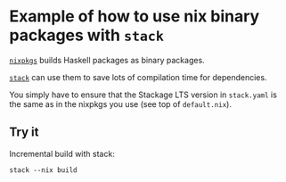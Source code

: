 # Example of how to use nix binary packages with `stack`

[`nixpkgs`](https://github.com/NixOS/nixpkgs) builds Haskell packages as binary packages.

[`stack`](https://haskellstack.org) can use them to save lots of compilation time for dependencies.

You simply have to ensure that the Stackage LTS version in `stack.yaml` is the same as in the nixpkgs you use (see top of `default.nix`).

## Try it

Incremental build with stack:

```
stack --nix build
```
